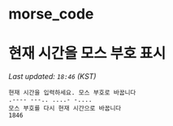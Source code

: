 # morse_code
# 현재 시간을 모스 부호 표시
<!-- MORSE_TIME_START -->
_Last updated: `18:46` (KST)_

```
현재 시간을 입력하세요. 모스 부호로 바꿉니다
.---- ---.. ....- -....
모스 부호를 다시 현재 시간으로 바꿉니다
1846
```
<!-- MORSE_TIME_END -->
